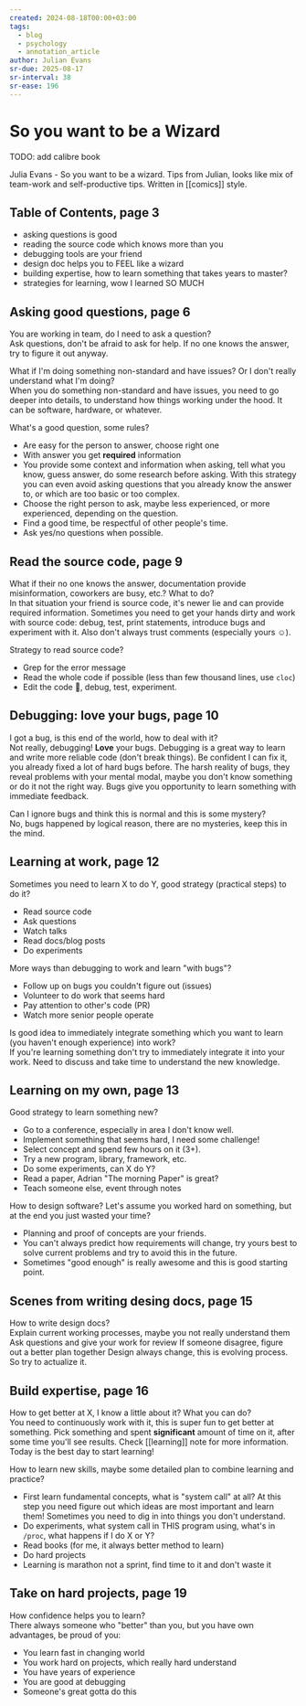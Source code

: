 ```yaml
---
created: 2024-08-18T00:00+03:00
tags:
  - blog
  - psychology
  - annotation_article
author: Julian Evans
sr-due: 2025-08-17
sr-interval: 38
sr-ease: 196
---
```


# So you want to be a Wizard

TODO: add calibre book

Julia Evans - So you want to be a wizard.
Tips from Julian, looks like mix of team-work and self-productive tips. Written
in [[comics]] style.

## Table of Contents, page 3

- asking questions is good
- reading the source code which knows more than you
- debugging tools are your friend
- design doc helps you to FEEL like a wizard
- building expertise, how to learn something that takes years to master?
- strategies for learning, wow I learned SO MUCH

## Asking good questions, page 6

You are working in team, do I need to ask a question?
<br class="f">
Ask questions, don't be afraid to ask for help. If no one knows the answer, try
to figure it out anyway.

What if I'm doing something non-standard and have issues? Or I don't really
understand what I'm doing?
<br class="f">
When you do something non-standard and have issues, you need to go deeper into
details, to understand how things working under the hood. It can be software,
hardware, or whatever.

What's a good question, some rules?
<br class="f">
- Are easy for the person to answer, choose right one
- With answer you get **required** information
- You provide some context and information when asking, tell what you know,
guess answer, do some research before asking. With this strategy you can even
avoid asking questions that you already know the answer to, or which are too
basic or too complex.
- Choose the right person to ask, maybe less experienced, or more experienced,
depending on the question.
- Find a good time, be respectful of other people's time.
- Ask yes/no questions when possible.

## Read the source code, page 9

What if their no one knows the answer, documentation provide misinformation,
coworkers are busy, etc.? What to do?
<br class="f">
In that situation your friend is source code, it's newer lie and can provide
required information. Sometimes you need to get your hands dirty and work with
source code: debug, test, print statements, introduce bugs and experiment with
it. Also don't always trust comments (especially yours ☺).

Strategy to read source code?
<br class="f">
- Grep for the error message
- Read the whole code if possible (less than few thousand lines, use `cloc`)
- Edit the code 🙊, debug, test, experiment.

## Debugging: love your bugs, page 10

I got a bug, is this end of the world, how to deal with it?
<br class="f">
Not really, debugging! **Love** your bugs. Debugging is a great way to learn and
write more reliable code (don't break things). Be confident I can fix it, you
already fixed a lot of hard bugs before. The harsh reality of bugs, they reveal
problems with your mental modal, maybe you don't know something or do it not the
right way. Bugs give you opportunity to learn something with immediate feedback.

Can I ignore bugs and think this is normal and this is some mystery?
<br class="f">
No, bugs happened by logical reason, there are no mysteries, keep this in the
mind.

## Learning at work, page 12

Sometimes you need to learn X to do Y, good strategy (practical steps) to do it?
<br class="f">
- Read source code
- Ask questions
- Watch talks
- Read docs/blog posts
- Do experiments <!--SR:!2024-08-23,1,210-->

More ways than debugging to work and learn "with bugs"?
<br class="f">
- Follow up on bugs you couldn't figure out (issues)
- Volunteer to do work that seems hard
- Pay attention to other's code (PR)
- Watch more senior people operate

Is good idea to immediately integrate something which you want to learn (you
haven't enough experience) into work?
<br class="f">
If you're learning something don't try to immediately integrate it into your
work. Need to discuss and take time to understand the new knowledge. <!--SR:!2024-08-30,7,250-->

## Learning on my own, page 13

Good strategy to learn something new?
<br class="f">
- Go to a conference, especially in area I don't know well.
- Implement something that seems hard, I need some challenge!
- Select concept and spend few hours on it (3+).
- Try a new program, library, framework, etc.
- Do some experiments, can X do Y?
- Read a paper, Adrian "The morning Paper" is great?
- Teach someone else, event through notes

How to design software? Let's assume you worked hard on something, but at the
end you just wasted your time?
<br class="f">
- Planning and proof of concepts are your friends.
- You can't always predict how requirements will change, try yours best to solve
current problems and try to avoid this in the future.
- Sometimes "good enough" is really awesome and this is good starting point.

## Scenes from writing desing docs, page 15

How to write design docs?
<br class="f">
Explain current working processes, maybe you not really understand them
Ask questions and give your work for review
If someone disagree, figure out a better plan together
Design always change, this is evolving process. So try to actualize it.

## Build expertise, page 16

How to get better at X, I know a little about it? What you can do?
<br class="f">
You need to continuously work with it, this is super fun to get better at
something. Pick something and spent **significant** amount of time on it, after
some time you'll see results. Check [[learning]] note for more information.
Today is the best day to start learning!

How to learn new skills, maybe some detailed plan to combine learning and
practice?
<br class="f">
- First learn fundamental concepts, what is "system call" at all? At this step you
need figure out which ideas are most important and learn them! Sometimes you
need to dig in into things you don't understand.
- Do experiments, what system call in THIS program using, what's in `/proc`,
what happens if I do X or Y?
- Read books (for me, it always better method to learn)
- Do hard projects
- Learning is marathon not a sprint, find time to it and don't waste it

## Take on hard projects, page 19

How confidence helps you to learn?
<br class="f">
There always someone who "better" than you, but you have own advantages, be
proud of you:
- You learn fast in changing world
- You work hard on projects, which really hard understand
- You have years of experience
- You are good at debugging
- Someone's great gotta do this
